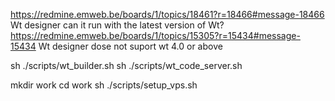 
https://redmine.emweb.be/boards/1/topics/18461?r=18466#message-18466
Wt designer can it run with the latest version of Wt?
https://redmine.emweb.be/boards/1/topics/15305?r=15434#message-15434
Wt designer dose not suport wt 4.0 or above





sh ./scripts/wt_builder.sh
sh ./scripts/wt_code_server.sh




mkdir work
cd work
sh ./scripts/setup_vps.sh